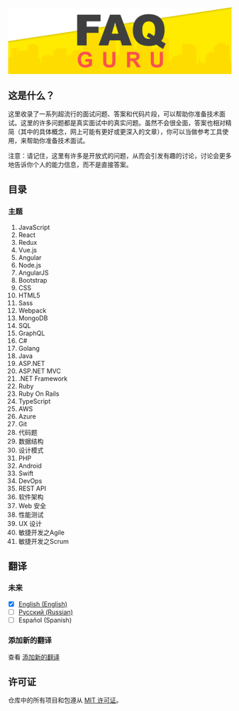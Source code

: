 <div align="center">
  <a href="https://github.com/FAQGURU">
    <img src="../../assets/readme.svg" alt="FAQGURU" />
  </a>
</div>

## 这是什么？

这里收录了一系列超流行的面试问题、答案和代码片段，可以帮助你准备技术面试。这里的许多问题都是真实面试中的真实问题。虽然不会很全面，答案也相对精简（其中的具体概念，网上可能有更好或更深入的文章），你可以当做参考工具使用，来帮助你准备技术面试。

注意：请记住，这里有许多是开放式的问题，从而会引发有趣的讨论，讨论会更多地告诉你个人的能力信息，而不是直接答案。

## 目录

### 主题

1. JavaScript
2. React
3. Redux
4. Vue.js
5. Angular
6. Node.js
7. AngularJS
8. Bootstrap
9. CSS
10. HTML5
11. Sass
12. Webpack
13. MongoDB
14. SQL
15. GraphQL
16. C#
17. Golang
18. Java
19. ASP.NET
20. ASP.NET MVC
21. .NET Framework
22. Ruby
23. Ruby On Rails
24. TypeScript
25. AWS
26. Azure
27. Git
28. 代码题
29. 数据结构
30. 设计模式
31. PHP
32. Android
33. Swift
34. DevOps
35. REST API
36. 软件架构
37. Web 安全
38. 性能测试
39. UX 设计
40. 敏捷开发之Agile
41. 敏捷开发之Scrum

## 翻译

### 未来

- [x] [English (English)](../../readme.md)
- [ ] [Русский (Russian)](../ru/readme.md)
- [ ] Español (Spanish)

### 添加新的翻译

查看 [添加新的翻译](../../CONTRIBUTING.md#Translations)

## 许可证

仓库中的所有项目和包遵从 [MIT 许可证](../../LICENSE)。
